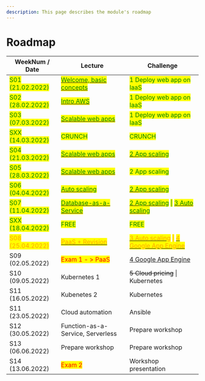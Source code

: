 ```yaml
---
description: This page describes the module's roadmap
---
```


# Roadmap

| WeekNum / Date                                      | Lecture                                                                                                                                      | Challenge                                                                                                                                                                                                                                                                            |
| --------------------------------------------------- | -------------------------------------------------------------------------------------------------------------------------------------------- | ------------------------------------------------------------------------------------------------------------------------------------------------------------------------------------------------------------------------------------------------------------------------------------ |
| <mark style="color:green;">S01 (21.02.2022)</mark>  | <mark style="color:green;"></mark>[<mark style="color:green;">Welcome, basic concepts</mark>](concepts.md)<mark style="color:green;"></mark> | <mark style="color:green;">1 Deploy web app on IaaS</mark>                                                                                                                                                                                                                           |
| <mark style="color:green;">S02 (28.02.2022)</mark>  | <mark style="color:green;"></mark>[<mark style="color:green;">Intro AWS</mark>](concepts.md)<mark style="color:green;"></mark>               | <mark style="color:green;">1 Deploy web app on IaaS</mark>                                                                                                                                                                                                                           |
| <mark style="color:green;">S03 (07.03.2022)</mark>  | <mark style="color:green;"></mark>[<mark style="color:green;">Scalable web apps</mark>](concepts.md)<mark style="color:green;"></mark>       | <mark style="color:green;">1 Deploy web app on IaaS</mark>                                                                                                                                                                                                                           |
| <mark style="color:green;">SXX (14.03.2022)</mark>  | <mark style="color:green;">CRUNCH</mark>                                                                                                     | <mark style="color:green;">CRUNCH</mark>                                                                                                                                                                                                                                             |
| <mark style="color:green;">S04 (21.03.2022)</mark>  | <mark style="color:green;"></mark>[<mark style="color:green;">Scalable web apps</mark>](concepts.md)<mark style="color:green;"></mark>       | <mark style="color:green;"></mark>[<mark style="color:green;">2 App scaling</mark>](challenges/challenge-02/)<mark style="color:green;"></mark>                                                                                                                                      |
| <mark style="color:green;">S05 (28.03.2022)</mark>  | <mark style="color:green;"></mark>[<mark style="color:green;">Scalable web apps</mark>](concepts.md)<mark style="color:green;"></mark>       | <mark style="color:green;">2 App scaling</mark>                                                                                                                                                                                                                                      |
| <mark style="color:green;">S06 (04.04.2022)</mark>  | <mark style="color:green;"></mark>[<mark style="color:green;">Auto scaling</mark>](concepts.md)<mark style="color:green;"></mark>            | <mark style="color:green;"></mark>[<mark style="color:green;">2 App scaling</mark>](challenges/challenge-02/)<mark style="color:green;"></mark>                                                                                                                                      |
| <mark style="color:green;">S07 (11.04.2022)</mark>  | [<mark style="color:green;">Database-as-a-Service</mark>](concepts.md)<mark style="color:green;"></mark>                                     | <mark style="color:green;"></mark>[<mark style="color:green;">2 App scaling</mark>](challenges/challenge-02/#challenges-targets) <mark style="color:green;">\|</mark> [<mark style="color:green;">3 Auto scaling</mark>](challenges/challenge-03/)<mark style="color:green;"></mark> |
| <mark style="color:green;">SXX (18.04.2022)</mark>  | <mark style="color:green;">FREE</mark>                                                                                                       | <mark style="color:green;">FREE</mark>                                                                                                                                                                                                                                               |
| <mark style="color:orange;">S08 (25.04.2022)</mark> | <mark style="color:orange;"></mark>[<mark style="color:orange;">PaaS + Revision</mark>](concepts.md)<mark style="color:orange;"></mark>      | <mark style="color:orange;"></mark>[<mark style="color:orange;">3 Auto scaling</mark>](challenges/challenge-03/) <mark style="color:orange;">\|</mark> [<mark style="color:orange;">4 Google App Engine</mark> ](challenges/challenge-04/)<mark style="color:orange;"></mark>        |
| S09 (02.05.2022)                                    | <mark style="color:red;">Exam 1 - > PaaS</mark>                                                                                              | [4 Google App Engine ](challenges/challenge-04/)                                                                                                                                                                                                                                     |
| S10 (09.05.2022)                                    | Kubernetes 1                                                                                                                                 | ~~5 Cloud pricing~~ \| Kubernetes                                                                                                                                                                                                                                                    |
| S11 (16.05.2022)                                    | Kubenetes 2                                                                                                                                  | Kubernetes                                                                                                                                                                                                                                                                           |
| S11 (23.05.2022)                                    | Cloud automation                                                                                                                             | Ansible                                                                                                                                                                                                                                                                              |
| S12 (30.05.2022)                                    | Function-as-a-Service, Serverless                                                                                                            | Prepare workshop                                                                                                                                                                                                                                                                     |
| S13 (06.06.2022)                                    | Prepare workshop                                                                                                                             | Prepare workshop                                                                                                                                                                                                                                                                     |
| S14 (13.06.2022)                                    | <mark style="color:red;">Exam 2</mark>                                                                                                       | Workshop presentation                                                                                                                                                                                                                                                                |
